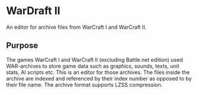 # WarDraft II
An editor for archive files from WarCraft I and WarCraft II.

## Purpose
The games WarCraft I and WarCraft II (excluding Battle.net edition) used WAR-archives to store game data such as graphics, sounds, texts, unit stats, AI scripts etc. This is an editor for those archives. The files inside the archive are indexed and referenced by their index number as opposed to by their file name. The archive format supports LZSS compression.
